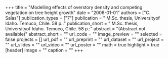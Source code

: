+++
title = "Modelling effects of overstory density and competing vegetation on tree height growth"
date = "2006-01-01"
authors = ["C. Salas"]
publication_types = ["7"]
publication = " M.Sc. thesis, Universityof Idaho. Temuco, Chile. 58 p.:"
publication_short = " M.Sc. thesis, Universityof Idaho. Temuco, Chile. 58 p.:"
abstract = "(Abstract not available)"
abstract_short = ""
url_code = ""
image_preview = ""
selected = false
projects = []
url_pdf = ""
url_preprint = ""
url_dataset = ""
url_project = ""
url_slides = ""
url_video = ""
url_poster = ""
math = true
highlight = true
[header]
image = ""
caption = ""
+++
